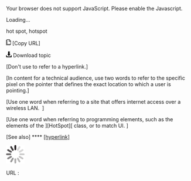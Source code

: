 Your browser does not support JavaScript. Please enable the Javascript.

Loading...

hot spot, hotspot

![Copy URL](hot-spot-hotspot_files/Copy.png) [Copy URL]

![Download](hot-spot-hotspot_files/Download.png)
Download topic

[Don't use to refer to a hyperlink.]

[In content for a technical audience, use two words to refer to the specific pixel on the pointer that defines the exact location to which a user is pointing.]

[Use one word when referring to a site that offers internet access over a wireless LAN.  ]

[Use one word when referring to programming elements, such as the elements of the ][HotSpot][ class, or to match UI. ]

[See also] **** [[hyperlink]](https://worldready.cloudapp.net/Styleguide/Read?id=2700&topicid=33969)

![In progress](hot-spot-hotspot_files/activity-large.gif)

URL :


